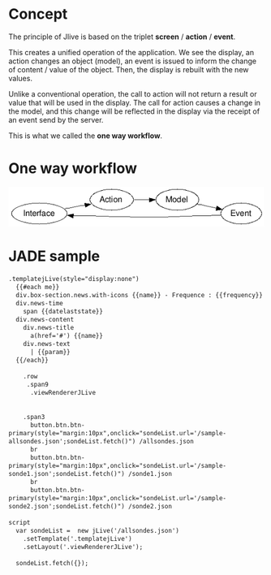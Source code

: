 # Concept

The principle of Jlive is based on the triplet **screen** / **action** / **event**. 

This creates a unified operation of the application. 
We see the display, an action changes an object (model), an event is issued to inform the change of content / value of the object. Then, the display is rebuilt with the new values. 

Unlike a conventional operation, the call to action will not return a result or value that will be used in the display. The call for action causes a change in the model, and this change will be reflected in the display via the receipt of an event send by the server.

This is what we called the **one way workflow**.

# One way workflow

![](docs/jlive-schema.png)

# JADE sample
	.templatejLive(style="display:none")
      {{#each me}}
      div.box-section.news.with-icons {{name}} - Frequence : {{frequency}}
      div.news-time
        span {{datelaststate}}
      div.news-content
        div.news-title
          a(href='#') {{name}}
        div.news-text
          | {{param}}
      {{/each}}

        .row
         .span9
          .viewRendererJLive

         
        .span3
          button.btn.btn-primary(style="margin:10px",onclick="sondeList.url='/sample-allsondes.json';sondeList.fetch()") /allsondes.json
          br
          button.btn.btn-primary(style="margin:10px",onclick="sondeList.url='/sample-sonde1.json';sondeList.fetch()") /sonde1.json
          br
          button.btn.btn-primary(style="margin:10px",onclick="sondeList.url='/sample-sonde2.json';sondeList.fetch()") /sonde2.json

    script
      var sondeList =  new jLive('/allsondes.json')
        .setTemplate('.templatejLive')
        .setLayout('.viewRendererJLive');

      sondeList.fetch({});

 
